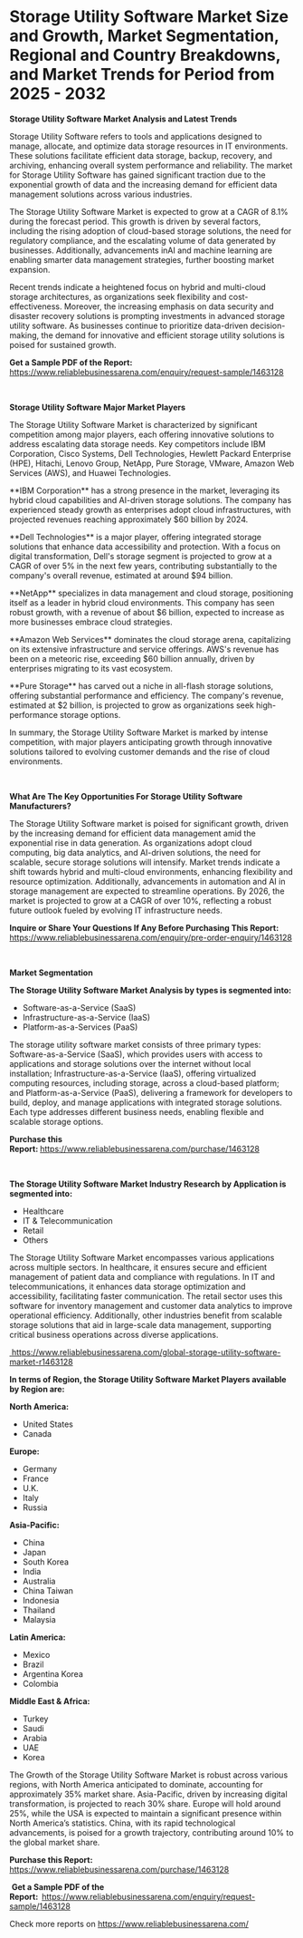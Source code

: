 <p><h1>Storage Utility Software Market Size and Growth, Market Segmentation, Regional and Country Breakdowns, and Market Trends for Period from 2025 -  2032</h1></p><p><strong>Storage Utility Software Market Analysis and Latest Trends</strong></p>
<p><p>Storage Utility Software refers to tools and applications designed to manage, allocate, and optimize data storage resources in IT environments. These solutions facilitate efficient data storage, backup, recovery, and archiving, enhancing overall system performance and reliability. The market for Storage Utility Software has gained significant traction due to the exponential growth of data and the increasing demand for efficient data management solutions across various industries.</p><p>The Storage Utility Software Market is expected to grow at a CAGR of 8.1% during the forecast period. This growth is driven by several factors, including the rising adoption of cloud-based storage solutions, the need for regulatory compliance, and the escalating volume of data generated by businesses. Additionally, advancements inAI and machine learning are enabling smarter data management strategies, further boosting market expansion. </p><p>Recent trends indicate a heightened focus on hybrid and multi-cloud storage architectures, as organizations seek flexibility and cost-effectiveness. Moreover, the increasing emphasis on data security and disaster recovery solutions is prompting investments in advanced storage utility software. As businesses continue to prioritize data-driven decision-making, the demand for innovative and efficient storage utility solutions is poised for sustained growth.</p></p>
<p><strong>Get a Sample PDF of the Report:&nbsp;</strong> <a href="https://www.reliablebusinessarena.com/enquiry/request-sample/1463128?utm_campaign=2396&utm_medium=2&utm_source=Github&utm_content=ia&utm_term=11032025&utm_id=storage-utility-software">https://www.reliablebusinessarena.com/enquiry/request-sample/1463128</a></p>
<p>&nbsp;</p>
<p><strong>Storage Utility Software Major Market Players</strong></p>
<p><p>The Storage Utility Software Market is characterized by significant competition among major players, each offering innovative solutions to address escalating data storage needs. Key competitors include IBM Corporation, Cisco Systems, Dell Technologies, Hewlett Packard Enterprise (HPE), Hitachi, Lenovo Group, NetApp, Pure Storage, VMware, Amazon Web Services (AWS), and Huawei Technologies.</p><p>**IBM Corporation** has a strong presence in the market, leveraging its hybrid cloud capabilities and AI-driven storage solutions. The company has experienced steady growth as enterprises adopt cloud infrastructures, with projected revenues reaching approximately $60 billion by 2024.</p><p>**Dell Technologies** is a major player, offering integrated storage solutions that enhance data accessibility and protection. With a focus on digital transformation, Dell's storage segment is projected to grow at a CAGR of over 5% in the next few years, contributing substantially to the company's overall revenue, estimated at around $94 billion.</p><p>**NetApp** specializes in data management and cloud storage, positioning itself as a leader in hybrid cloud environments. This company has seen robust growth, with a revenue of about $6 billion, expected to increase as more businesses embrace cloud strategies.</p><p>**Amazon Web Services** dominates the cloud storage arena, capitalizing on its extensive infrastructure and service offerings. AWS's revenue has been on a meteoric rise, exceeding $60 billion annually, driven by enterprises migrating to its vast ecosystem.</p><p>**Pure Storage** has carved out a niche in all-flash storage solutions, offering substantial performance and efficiency. The company's revenue, estimated at $2 billion, is projected to grow as organizations seek high-performance storage options.</p><p>In summary, the Storage Utility Software Market is marked by intense competition, with major players anticipating growth through innovative solutions tailored to evolving customer demands and the rise of cloud environments.</p></p>
<p>&nbsp;</p>
<p><strong>What Are The Key Opportunities For Storage Utility Software Manufacturers?</strong></p>
<p><p>The Storage Utility Software market is poised for significant growth, driven by the increasing demand for efficient data management amid the exponential rise in data generation. As organizations adopt cloud computing, big data analytics, and AI-driven solutions, the need for scalable, secure storage solutions will intensify. Market trends indicate a shift towards hybrid and multi-cloud environments, enhancing flexibility and resource optimization. Additionally, advancements in automation and AI in storage management are expected to streamline operations. By 2026, the market is projected to grow at a CAGR of over 10%, reflecting a robust future outlook fueled by evolving IT infrastructure needs.</p></p>
<p><strong>Inquire or Share Your Questions If Any Before Purchasing This Report:</strong> <a href="https://www.reliablebusinessarena.com/enquiry/pre-order-enquiry/1463128?utm_campaign=2396&utm_medium=2&utm_source=Github&utm_content=ia&utm_term=11032025&utm_id=storage-utility-software">https://www.reliablebusinessarena.com/enquiry/pre-order-enquiry/1463128</a></p>
<p>&nbsp;</p>
<p><strong>Market Segmentation</strong></p>
<p><strong>The Storage Utility Software Market Analysis by types is segmented into:</strong></p>
<p><ul><li>Software-as-a-Service (SaaS)</li><li>Infrastructure-as-a-Service (IaaS)</li><li>Platform-as-a-Services (PaaS)</li></ul></p>
<p><p>The storage utility software market consists of three primary types: Software-as-a-Service (SaaS), which provides users with access to applications and storage solutions over the internet without local installation; Infrastructure-as-a-Service (IaaS), offering virtualized computing resources, including storage, across a cloud-based platform; and Platform-as-a-Service (PaaS), delivering a framework for developers to build, deploy, and manage applications with integrated storage solutions. Each type addresses different business needs, enabling flexible and scalable storage options.</p></p>
<p><strong>Purchase this Report:&nbsp;</strong><a href="https://www.reliablebusinessarena.com/purchase/1463128?utm_campaign=2396&utm_medium=2&utm_source=Github&utm_content=ia&utm_term=11032025&utm_id=storage-utility-software">https://www.reliablebusinessarena.com/purchase/1463128</a></p>
<p>&nbsp;</p>
<p><strong>The Storage Utility Software Market Industry Research by Application is segmented into:</strong></p>
<p><ul><li>Healthcare</li><li>IT & Telecommunication</li><li>Retail</li><li>Others</li></ul></p>
<p><p>The Storage Utility Software Market encompasses various applications across multiple sectors. In healthcare, it ensures secure and efficient management of patient data and compliance with regulations. In IT and telecommunications, it enhances data storage optimization and accessibility, facilitating faster communication. The retail sector uses this software for inventory management and customer data analytics to improve operational efficiency. Additionally, other industries benefit from scalable storage solutions that aid in large-scale data management, supporting critical business operations across diverse applications.</p></p>
<p><a href="https://www.reliablebusinessarena.com/global-storage-utility-software-market-r1463128?utm_campaign=2396&utm_medium=2&utm_source=Github&utm_content=ia&utm_term=11032025&utm_id=storage-utility-software">&nbsp;https://www.reliablebusinessarena.com/global-storage-utility-software-market-r1463128</a></p>
<p><strong>In terms of Region, the Storage Utility Software Market Players available by Region are:</strong></p>
<p>
    <p> <strong> North America: </strong>
        <ul>
            <li>United States</li>
            <li>Canada</li>
        </ul>
        </p> 
    <p> <strong> Europe: </strong>
        <ul>
            <li>Germany</li>
            <li>France</li>
            <li>U.K.</li>
            <li>Italy</li>
            <li>Russia</li>
        </ul>
        </p> 
    <p> <strong> Asia-Pacific: </strong>
        <ul>
            <li>China</li>
            <li>Japan</li>
            <li>South Korea</li>
            <li>India</li>
            <li>Australia</li>
            <li>China Taiwan</li>
            <li>Indonesia</li>
            <li>Thailand</li>
            <li>Malaysia</li>
        </ul>
        </p> 
    <p> <strong> Latin America: </strong>
        <ul>
            <li>Mexico</li>
            <li>Brazil</li>
            <li>Argentina Korea</li>
            <li>Colombia</li>
        </ul>
        </p> 
    <p> <strong> Middle East & Africa: </strong>
        <ul>
            <li>Turkey</li>
            <li>Saudi</li>
            <li>Arabia</li>
            <li>UAE</li>
            <li>Korea</li>
        </ul>
    </p>
    </p>
<p><p>The Growth of the Storage Utility Software Market is robust across various regions, with North America anticipated to dominate, accounting for approximately 35% market share. Asia-Pacific, driven by increasing digital transformation, is projected to reach 30% share. Europe will hold around 25%, while the USA is expected to maintain a significant presence within North America’s statistics. China, with its rapid technological advancements, is poised for a growth trajectory, contributing around 10% to the global market share.</p></p>
<p><strong>Purchase this Report: </strong><a href="https://www.reliablebusinessarena.com/purchase/1463128?utm_campaign=2396&utm_medium=2&utm_source=Github&utm_content=ia&utm_term=11032025&utm_id=storage-utility-software">https://www.reliablebusinessarena.com/purchase/1463128</a></p>
<p>&nbsp;<strong>Get a Sample PDF of the Report:&nbsp;&nbsp;</strong><a href="https://www.reliablebusinessarena.com/enquiry/request-sample/1463128?utm_campaign=2396&utm_medium=2&utm_source=Github&utm_content=ia&utm_term=11032025&utm_id=storage-utility-software">https://www.reliablebusinessarena.com/enquiry/request-sample/1463128</a></p>
<p><strong></strong></p>
<p>Check more reports on <a href="https://www.reliablebusinessarena.com/?utm_campaign=2396&utm_medium=2&utm_source=Github&utm_content=ia&utm_term=11032025&utm_id=storage-utility-software">https://www.reliablebusinessarena.com/</a></p>